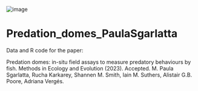 ![image](https://github.com/mpaulasg/Predation_domes_PaulaSgarlatta/assets/7266463/bd13d5aa-2637-4e54-a514-dbf5133f36be)
# Predation_domes_PaulaSgarlatta

Data and R code for the paper:

Predation domes: in-situ field assays to measure predatory behaviours by fish. Methods in Ecology and Evolution (2023). Accepted. 
M. Paula Sgarlatta, Rucha Karkarey, Shannen M. Smith, Iain M. Suthers, Alistair G.B. Poore, Adriana Vergés.
